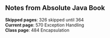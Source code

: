 ## Notes from Absolute Java Book

**Skipped pages**: 326 skipped until 364  
**Current page**: 570 Exception Handling  
**Class page**: 484 Encapsulation  

